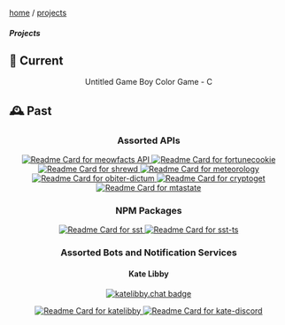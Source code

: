 <p><a href="/">home</a> / <a href="/projects">projects</a></p>
<div class="rainbow-retro"></div>
<h5 class="header-rainbow-retro">Projects</h5>

## 🚧 Current  

<div align="center">
  <p>Untitled Game Boy Color Game - C</p>
</div>

## 🕰️ Past  

<div align="center">
  <h3> Assorted APIs </h3>
  <p>
    <a href="https://github.com/wh-iterabb-it/meowfacts"> 
      <img src="https://github-readme-stats.vercel.app/api/pin/?username=wh-iterabb-it&repo=meowfacts" alt="Readme Card for meowfacts API" />
    </a>
    <a href="https://github.com/free-ignorance/fortunecookie"> 
      <img src="https://github-readme-stats.vercel.app/api/pin/?username=free-ignorance&repo=fortunecookie" alt="Readme Card for fortunecookie" />
    </a>
    <a href="https://github.com/free-ignorance/shrewd"> 
      <img src="https://github-readme-stats.vercel.app/api/pin/?username=free-ignorance&repo=shrewd" alt="Readme Card for shrewd" />
    </a>
    <a href="https://github.com/Crucible-Standard/meteorology"> 
      <img src="https://github-readme-stats.vercel.app/api/pin/?username=Crucible-Standard&repo=meteorology" alt="Readme Card for meteorology" />
    </a>
    <a href="https://github.com/Crucible-Standard/obiter-dictum"> 
      <img src="https://github-readme-stats.vercel.app/api/pin/?username=Crucible-Standard&repo=obiter-dictum" alt="Readme Card for obiter-dictum" />
    </a>
    <a href="https://github.com/Crucible-Standard/cryptoget"> 
      <img src="https://github-readme-stats.vercel.app/api/pin/?username=Crucible-Standard&repo=cryptoget" alt="Readme Card for cryptoget" />
    </a>
    <a href="https://github.com/Crucible-Standard/mtastate"> 
      <img src="https://github-readme-stats.vercel.app/api/pin/?username=Crucible-Standard&repo=mtastate" alt="Readme Card for mtastate" />
    </a>
  </p>
  <h3>NPM Packages</h3>
  <p>
    <a href="https://github.com/wh-iterabb-it/sst"> 
      <img src="https://github-readme-stats.vercel.app/api/pin/?username=wh-iterabb-it&repo=sst" alt="Readme Card for sst" />
    </a>
    <a href="https://github.com/wh-iterabb-it/sst"> 
      <img src="https://github-readme-stats.vercel.app/api/pin/?username=wh-iterabb-it&repo=sst-ts" alt="Readme Card for sst-ts" />
    </a>
  </p>
  <h3>Assorted Bots and Notification Services</h3>
  
  <p>
    <p align="center">
      <h4>Kate Libby</h4>
      <a href="https://katelibby.chat/">
        <img src="https://img.shields.io/badge/Katelibby-502F4A.svg?logo=discord&logoColor=yellow" alt="katelibby.chat badge " />
      </a>
    </p>
    <a href="https://github.com/wh-iterabb-it/katelibby"> 
      <img src="https://github-readme-stats.vercel.app/api/pin/?username=wh-iterabb-it&repo=katelibby" alt="Readme Card for katelibby" />
    </a>
    <a href="https://github.com/wh-iterabb-it/kate-discord"> 
      <img src="https://github-readme-stats.vercel.app/api/pin/?username=wh-iterabb-it&repo=kate-discord" alt="Readme Card for kate-discord" />
    </a>
  </p>
</div>
